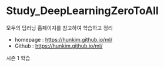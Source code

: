 # Study_DeepLearningZeroToAll

모두의 딥러닝 홈페이지를 참고하여 학습하고 정리
* homepage : https://hunkim.github.io/ml/
* Github : https://hunkim.github.io/ml/

시즌 1 학습 
